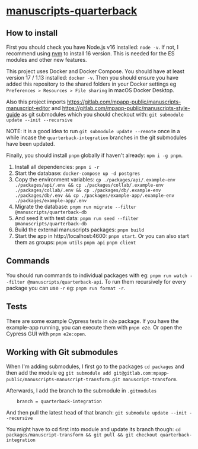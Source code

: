 # [manuscripts-quarterback](https://gitlab.com/mpapp-public/manuscripts-quarterback)

## How to install

First you should check you have Node.js v16 installed: `node -v`. If not, I recommend using [nvm](https://github.com/nvm-sh/nvm) to install 16 version. This is needed for the ES modules and other new features.

This project uses Docker and Docker Compose. You should have at least version 17 / 1.13 installed: `docker -v`. Then you should ensure you have added this repository to the shared folders in your Docker settings eg `Preferences > Resources > File sharing` in macOS Docker Desktop.

Also this project imports https://gitlab.com/mpapp-public/manuscripts-manuscript-editor and https://gitlab.com/mpapp-public/manuscripts-style-guide as git submodules which you should checkout with: `git submodule update --init --recursive`

NOTE: it is a good idea to run `git submodule update --remote` once in a while incase the `quarterback-integration` branches in the git submodules have been updated.

Finally, you should install `pnpm` globally if haven't already: `npm i -g pnpm`.

1. Install all dependencies: `pnpm i -r`
3. Start the database: `docker-compose up -d postgres`
4. Copy the environment variables: `cp ./packages/api/.example-env ./packages/api/.env && cp ./packages/collab/.example-env ./packages/collab/.env && cp ./packages/db/.example-env ./packages/db/.env && cp ./packages/example-app/.example-env ./packages/example-app/.env`
5. Migrate the database: `pnpm run migrate --filter @manuscripts/quarterback-db`
6. And seed it with test data: `pnpm run seed --filter @manuscripts/quarterback-db`
7. Build the external manuscripts packages: `pnpm build`
8. Start the app in http://localhost:4600: `pnpm start`. Or you can also start them as groups: `pnpm utils` `pnpm api` `pnpm client`

## Commands

You should run commands to individual packages with eg: `pnpm run watch --filter @manuscripts/quarterback-api`. To run them recursively for every package you can use `-r` eg: `pnpm run format -r`.

## Tests

There are some example Cypress tests in `e2e` package. If you have the example-app running, you can execute them with `pnpm e2e`. Or open the Cypress GUI with `pnpm e2e:open`. 

## Working with Git submodules

When I'm adding submodules, I first go to the packages `cd packages` and then add the module eg `git submodule add git@gitlab.com:mpapp-public/manuscripts-manuscript-transform.git manuscript-transform`.

Afterwards, I add the branch to the submodule in `.gitmodules`
```
	branch = quarterback-integration
```

And then pull the latest head of that branch: `git submodule update --init --recursive`

You might have to cd first into module and update its branch though: `cd packages/manuscript-transform && git pull && git checkout quarterback-integration`
